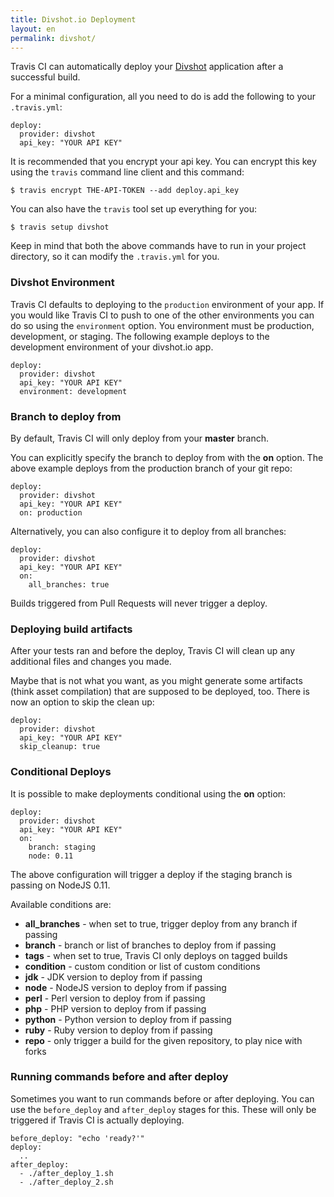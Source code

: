```yaml
---
title: Divshot.io Deployment
layout: en
permalink: divshot/
---
```


Travis CI can automatically deploy your [Divshot](https://www.divshot.com) application after a successful build.

For a minimal configuration, all you need to do is add the following to your `.travis.yml`:

    deploy:
      provider: divshot
      api_key: "YOUR API KEY"

It is recommended that you encrypt your api key. You can encrypt this key using the `travis` command line client and this command:

    $ travis encrypt THE-API-TOKEN --add deploy.api_key

You can also have the `travis` tool set up everything for you:

    $ travis setup divshot

Keep in mind that both the above commands have to run in your project directory, so it can modify the `.travis.yml` for you.

### Divshot Environment

Travis CI defaults to deploying to the `production` environment of your app. If you would like Travis CI to push to one of the other environments you can do so using the `environment` option. You environment must be production, development, or staging. The following example deploys to the development environment of your divshot.io app.

    deploy:
      provider: divshot
      api_key: "YOUR API KEY"
      environment: development

### Branch to deploy from

By default, Travis CI will only deploy from your **master** branch.

You can explicitly specify the branch to deploy from with the **on** option. The above example deploys from the production branch of your git repo:

    deploy:
      provider: divshot
      api_key: "YOUR API KEY"
      on: production

Alternatively, you can also configure it to deploy from all branches:

    deploy:
      provider: divshot
      api_key: "YOUR API KEY"
      on:
        all_branches: true

Builds triggered from Pull Requests will never trigger a deploy.

### Deploying build artifacts

After your tests ran and before the deploy, Travis CI will clean up any additional files and changes you made.

Maybe that is not what you want, as you might generate some artifacts (think asset compilation) that are supposed to be deployed, too. There is now an option to skip the clean up:

    deploy:
      provider: divshot
      api_key: "YOUR API KEY"
      skip_cleanup: true

### Conditional Deploys

It is possible to make deployments conditional using the **on** option:

    deploy:
      provider: divshot
      api_key: "YOUR API KEY"
      on:
        branch: staging
        node: 0.11

The above configuration will trigger a deploy if the staging branch is passing on NodeJS 0.11.

Available conditions are:

* **all_branches** - when set to true, trigger deploy from any branch if passing
* **branch** - branch or list of branches to deploy from if passing
* **tags** - when set to true, Travis CI only deploys on tagged builds
* **condition** - custom condition or list of custom conditions
* **jdk** - JDK version to deploy from if passing
* **node** - NodeJS version to deploy from if passing
* **perl** - Perl version to deploy from if passing
* **php** - PHP version to deploy from if passing
* **python** - Python version to deploy from if passing
* **ruby** - Ruby version to deploy from if passing
* **repo** - only trigger a build for the given repository, to play nice with forks

### Running commands before and after deploy

Sometimes you want to run commands before or after deploying. You can use the `before_deploy` and `after_deploy` stages for this. These will only be triggered if Travis CI is actually deploying.

    before_deploy: "echo 'ready?'"
    deploy:
      ..
    after_deploy:
      - ./after_deploy_1.sh
      - ./after_deploy_2.sh
